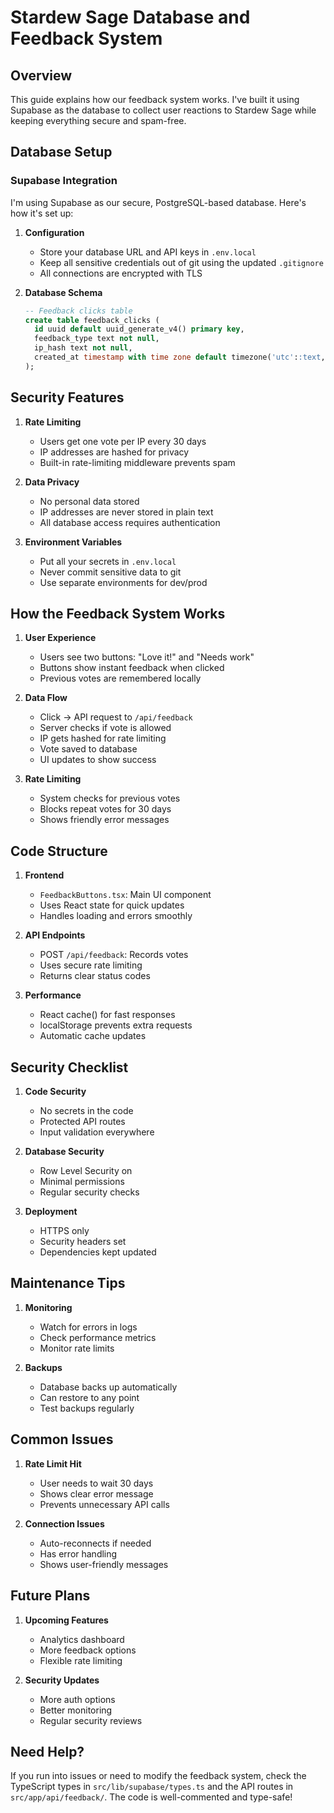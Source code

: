 # Stardew Sage Database and Feedback System

## Overview
This guide explains how our feedback system works. I've built it using Supabase as the database to collect user reactions to Stardew Sage while keeping everything secure and spam-free.

## Database Setup

### Supabase Integration
I'm using Supabase as our secure, PostgreSQL-based database. Here's how it's set up:

1. **Configuration**
   - Store your database URL and API keys in `.env.local`
   - Keep all sensitive credentials out of git using the updated `.gitignore`
   - All connections are encrypted with TLS

2. **Database Schema**
   ```sql
   -- Feedback clicks table
   create table feedback_clicks (
     id uuid default uuid_generate_v4() primary key,
     feedback_type text not null,
     ip_hash text not null,
     created_at timestamp with time zone default timezone('utc'::text, now())
   );
   ```

## Security Features

1. **Rate Limiting**
   - Users get one vote per IP every 30 days
   - IP addresses are hashed for privacy
   - Built-in rate-limiting middleware prevents spam

2. **Data Privacy**
   - No personal data stored
   - IP addresses are never stored in plain text
   - All database access requires authentication

3. **Environment Variables**
   - Put all your secrets in `.env.local`
   - Never commit sensitive data to git
   - Use separate environments for dev/prod

## How the Feedback System Works

1. **User Experience**
   - Users see two buttons: "Love it!" and "Needs work"
   - Buttons show instant feedback when clicked
   - Previous votes are remembered locally

2. **Data Flow**
   - Click → API request to `/api/feedback`
   - Server checks if vote is allowed
   - IP gets hashed for rate limiting
   - Vote saved to database
   - UI updates to show success

3. **Rate Limiting**
   - System checks for previous votes
   - Blocks repeat votes for 30 days
   - Shows friendly error messages

## Code Structure

1. **Frontend**
   - `FeedbackButtons.tsx`: Main UI component
   - Uses React state for quick updates
   - Handles loading and errors smoothly

2. **API Endpoints**
   - POST `/api/feedback`: Records votes
   - Uses secure rate limiting
   - Returns clear status codes

3. **Performance**
   - React cache() for fast responses
   - localStorage prevents extra requests
   - Automatic cache updates

## Security Checklist

1. **Code Security**
   - No secrets in the code
   - Protected API routes
   - Input validation everywhere

2. **Database Security**
   - Row Level Security on
   - Minimal permissions
   - Regular security checks

3. **Deployment**
   - HTTPS only
   - Security headers set
   - Dependencies kept updated

## Maintenance Tips

1. **Monitoring**
   - Watch for errors in logs
   - Check performance metrics
   - Monitor rate limits

2. **Backups**
   - Database backs up automatically
   - Can restore to any point
   - Test backups regularly

## Common Issues

1. **Rate Limit Hit**
   - User needs to wait 30 days
   - Shows clear error message
   - Prevents unnecessary API calls

2. **Connection Issues**
   - Auto-reconnects if needed
   - Has error handling
   - Shows user-friendly messages

## Future Plans

1. **Upcoming Features**
   - Analytics dashboard
   - More feedback options
   - Flexible rate limiting

2. **Security Updates**
   - More auth options
   - Better monitoring
   - Regular security reviews

## Need Help?
If you run into issues or need to modify the feedback system, check the TypeScript types in `src/lib/supabase/types.ts` and the API routes in `src/app/api/feedback/`. The code is well-commented and type-safe!
